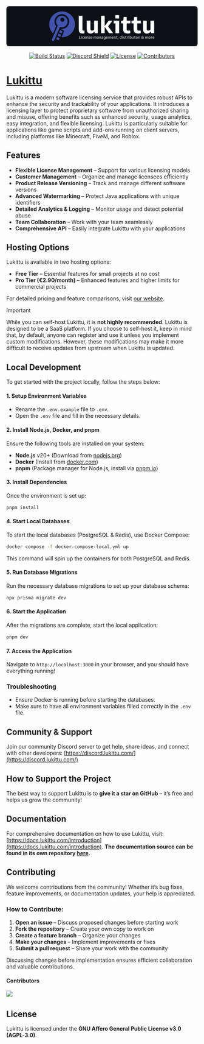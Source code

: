 <img src="./.github/lukittu.png" alt="Lukittu GitHub-repository banner">

<div align="center">
  
[![Build Status](https://img.shields.io/github/actions/workflow/status/KasperiP/lukittu/pipeline.yml?branch=main&style=flat&colorA=4153af&colorB=4153af)](https://github.com/KasperiP/lukittu/actions?query=pipeline)
[![Discord Shield](https://img.shields.io/discord/1287496974303494214?style=flat&colorA=4153af&colorB=4153af&label=discord&logo=discord&logoColor=ffffff)](https://discord.lukittu.com)
[![License](https://img.shields.io/github/license/kasperip/lukittu?style=flat&colorA=4153af&colorB=4153af)](https://github.com/KasperiP/lukittu/blob/main/LICENSE)
[![Contributors](https://img.shields.io/github/contributors/KasperiP/lukittu?style=flat&colorA=4153af&colorB=4153af)](https://github.com/KasperiP/lukittu/graphs/contributors)

</div>

# [Lukittu](https://lukittu.com)

Lukittu is a modern software licensing service that provides robust APIs to enhance the security and trackability of your applications. It introduces a licensing layer to protect proprietary software from unauthorized sharing and misuse, offering benefits such as enhanced security, usage analytics, easy integration, and flexible licensing. Lukittu is particularly suitable for applications like game scripts and add-ons running on client servers, including platforms like Minecraft, FiveM, and Roblox.

## Features

- **Flexible License Management** – Support for various licensing models
- **Customer Management** – Organize and manage licensees efficiently
- **Product Release Versioning** – Track and manage different software versions
- **Advanced Watermarking** – Protect Java applications with unique identifiers
- **Detailed Analytics & Logging** – Monitor usage and detect potential abuse
- **Team Collaboration** – Work with your team seamlessly
- **Comprehensive API** – Easily integrate Lukittu with your applications

## Hosting Options

Lukittu is available in two hosting options:

- **Free Tier** – Essential features for small projects at no cost
- **Pro Tier (€2.90/month)** – Enhanced features and higher limits for commercial projects

For detailed pricing and feature comparisons, visit [our website](https://lukittu.com).

> [!IMPORTANT]  
> While you can self-host Lukittu, it is **not highly recommended**. Lukittu is designed to be a SaaS platform. If you choose to self-host it, keep in mind that, by default, anyone can register and use it unless you implement custom modifications. However, these modifications may make it more difficult to receive updates from upstream when Lukittu is updated.

## Local Development

To get started with the project locally, follow the steps below:

#### 1. Setup Environment Variables

- Rename the `.env.example` file to `.env`.
- Open the `.env` file and fill in the necessary details.

#### 2. Install Node.js, Docker, and pnpm

Ensure the following tools are installed on your system:

- **Node.js** v20+ (Download from [nodejs.org](https://nodejs.org/))
- **Docker** (Install from [docker.com](https://www.docker.com/get-started))
- **pnpm** (Package manager for Node.js, install via [pnpm.io](https://pnpm.io/))

#### 3. Install Dependencies

Once the environment is set up:

```bash
pnpm install
```

#### 4. Start Local Databases

To start the local databases (PostgreSQL & Redis), use Docker Compose:

```bash
docker compose -f docker-compose-local.yml up
```

This command will spin up the containers for both PostgreSQL and Redis.

#### 5. Run Database Migrations

Run the necessary database migrations to set up your database schema:

```bash
npx prisma migrate dev
```

#### 6. Start the Application

After the migrations are complete, start the local application:

```bash
pnpm dev
```

#### 7. Access the Application

Navigate to `http://localhost:3000` in your browser, and you should have everything running!

### Troubleshooting

- Ensure Docker is running before starting the databases.
- Make sure to have all environment variables filled correctly in the `.env` file.

## Community & Support

Join our community Discord server to get help, share ideas, and connect with other developers: [https://discord.lukittu.com/](https://discord.lukittu.com/)

## How to Support the Project

The best way to support Lukittu is to **give it a star on GitHub** – it’s free and helps us grow the community!

## Documentation

For comprehensive documentation on how to use Lukittu, visit: [https://docs.lukittu.com/introduction](https://docs.lukittu.com/introduction). **The documentation source can be found in its own repository [here](https://github.com/KasperiP/lukittu-docs).**

## Contributing

We welcome contributions from the community! Whether it’s bug fixes, feature improvements, or documentation updates, your help is appreciated.

### How to Contribute:

1. **Open an issue** – Discuss proposed changes before starting work
2. **Fork the repository** – Create your own copy to work on
3. **Create a feature branch** – Organize your changes
4. **Make your changes** – Implement improvements or fixes
5. **Submit a pull request** – Share your work with the community

Discussing changes before implementation ensures efficient collaboration and valuable contributions.

#### Contributors

<a href="https://github.com/KasperiP/lukittu/graphs/contributors">
  <img src="https://contrib.rocks/image?repo=KasperiP/lukittu" />
</a>

## License

Lukittu is licensed under the **GNU Affero General Public License v3.0 (AGPL-3.0)**.
